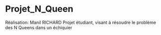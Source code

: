 # Projet_N_Queen
  Réalisation:
Manil RICHARD
Projet étudiant, visant à résoudre le problème des N Queens dans un échiquier
